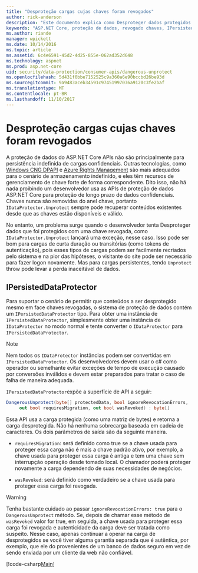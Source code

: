 ```yaml
---
title: "Desproteção cargas cujas chaves foram revogados"
author: rick-anderson
description: "Este documento explica como Desproteger dados protegidos com as chaves que já tiverem sido revogadas, em um aplicativo do ASP.NET Core."
keywords: "ASP.NET Core, proteção de dados, revogado chaves, IPersistedDataProtector"
ms.author: riande
manager: wpickett
ms.date: 10/14/2016
ms.topic: article
ms.assetid: 6c4e6591-45d2-4d25-855e-062ad352d648
ms.technology: aspnet
ms.prod: asp.net-core
uid: security/data-protection/consumer-apis/dangerous-unprotect
ms.openlocfilehash: 5d431f0bbe7152525c9a360a6e90bccbd26be93d
ms.sourcegitcommit: 9a9483aceb34591c97451997036a9120c3fe2baf
ms.translationtype: MT
ms.contentlocale: pt-BR
ms.lasthandoff: 11/10/2017
---
```

# <a name="unprotecting-payloads-whose-keys-have-been-revoked"></a>Desproteção cargas cujas chaves foram revogados

<a name="data-protection-consumer-apis-dangerous-unprotect"></a>

A proteção de dados do ASP.NET Core APIs não são principalmente para persistência indefinida de cargas confidenciais. Outras tecnologias, como [Windows CNG DPAPI](https://msdn.microsoft.com/library/windows/desktop/hh706794%28v=vs.85%29.aspx) e [Azure Rights Management](https://docs.microsoft.com/rights-management/) são mais adequados para o cenário de armazenamento indefinido, e eles têm recursos de gerenciamento de chave forte de forma correspondente. Dito isso, não há nada proibindo um desenvolvedor usa as APIs de proteção de dados ASP.NET Core para proteção de longo prazo de dados confidenciais. Chaves nunca são removidas do anel chave, portanto `IDataProtector.Unprotect` sempre pode recuperar conteúdos existentes desde que as chaves estão disponíveis e válido.

No entanto, um problema surge quando o desenvolvedor tenta Desproteger dados que foi protegidos com uma chave revogada, como `IDataProtector.Unprotect` lançará uma exceção, nesse caso. Isso pode ser bom para cargas de curta duração ou transitórias (como tokens de autenticação), pois esses tipos de cargas podem ser facilmente recriados pelo sistema e na pior das hipóteses, o visitante do site pode ser necessário para fazer logon novamente. Mas para cargas persistentes, tendo `Unprotect` throw pode levar a perda inaceitável de dados.

## <a name="ipersisteddataprotector"></a>IPersistedDataProtector

Para suportar o cenário de permitir que conteúdos a ser desprotegido mesmo em face chaves revogadas, o sistema de proteção de dados contém um `IPersistedDataProtector` tipo. Para obter uma instância de `IPersistedDataProtector`, simplesmente obter uma instância de `IDataProtector` no modo normal e tente converter o `IDataProtector` para `IPersistedDataProtector`.

> [!NOTE]
> Nem todos os `IDataProtector` instâncias podem ser convertidas em `IPersistedDataProtector`. Os desenvolvedores devem usar o c# como operador ou semelhante evitar exceções de tempo de execução causado por conversões inválidos e devem estar preparados para tratar o caso de falha de maneira adequada.

`IPersistedDataProtector`expõe a superfície de API a seguir:

```csharp
DangerousUnprotect(byte[] protectedData, bool ignoreRevocationErrors,
     out bool requiresMigration, out bool wasRevoked) : byte[]
```

Essa API usa a carga protegida (como uma matriz de bytes) e retorna a carga desprotegida. Não há nenhuma sobrecarga baseada em cadeia de caracteres. Os dois parâmetros de saída são da seguinte maneira.

* `requiresMigration`: será definido como true se a chave usada para proteger essa carga não é mais a chave padrão ativo, por exemplo, a chave usada para proteger essa carga é antiga e tem uma chave sem interrupção operação desde tomado local. O chamador poderá proteger novamente a carga dependendo de suas necessidades de negócios.

* `wasRevoked`: será definido como verdadeiro se a chave usada para proteger essa carga foi revogada.

>[!WARNING]
> Tenha bastante cuidado ao passar `ignoreRevocationErrors: true` para o `DangerousUnprotect` método. Se, depois de chamar esse método de `wasRevoked` valor for true, em seguida, a chave usada para proteger essa carga foi revogada e autenticidade da carga deve ser tratada como suspeito. Nesse caso, apenas continuar a operar na carga de desprotegidos se você tiver alguma garantia separada que é autêntica, por exemplo, que ele do provenientes de um banco de dados seguro em vez de sendo enviada por um cliente da web não confiável.

[!code-csharp[Main](dangerous-unprotect/samples/dangerous-unprotect.cs)]
